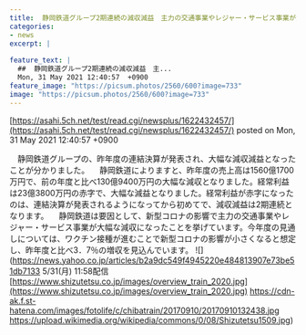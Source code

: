 ```yaml
---
title:  静岡鉄道グループ2期連続の減収減益　主力の交通事業やレジャー・サービス事業が大幅な減収  
categories:
- news
excerpt: |
  
feature_text: |
  ##  静岡鉄道グループ2期連続の減収減益　主...
  Mon, 31 May 2021 12:40:57  +0900
feature_image: "https://picsum.photos/2560/600?image=733"
image: "https://picsum.photos/2560/600?image=733"
---
```


[https://asahi.5ch.net/test/read.cgi/newsplus/1622432457/](https://asahi.5ch.net/test/read.cgi/newsplus/1622432457/)
posted on Mon, 31 May 2021 12:40:57  +0900

<!--more-->

　静岡鉄道グループの、昨年度の連結決算が発表され、大幅な減収減益となったことが分かりました。 　静岡鉄道によりますと、昨年度の売上高は1560億1700万円で、前の年度と比べ130億9400万円の大幅な減収となりました。経常利益は23億3800万円の赤字で、大幅な減益となりました。経常利益が赤字になったのは、連結決算が発表されるようになってから初めてで、減収減益は2期連続となります。 　静岡鉄道は要因として、新型コロナの影響で主力の交通事業やレジャー・サービス事業が大幅な減収になったことを挙げています。今年度の見通しについては、ワクチン接種が進むことで新型コロナの影響が小さくなると想定し、昨年度と比べ3．7％の増収を見込んでいます。 ![](https://news.yahoo.co.jp/articles/b2a9dc549f4945220e484813907e73be51db7133 5/31(月) 11:58配信 [https://www.shizutetsu.co.jp/images/overview_train_2020.jpg](https://www.shizutetsu.co.jp/images/overview_train_2020.jpg) https://cdn-ak.f.st-hatena.com/images/fotolife/c/chibatrain/20170910/20170910132438.jpg https://upload.wikimedia.org/wikipedia/commons/0/08/Shizutetsu1509.jpg)
